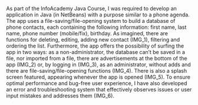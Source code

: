 As part of the InfoAcademy Java Course, I was required to develop an application in Java (in NetBeans) with a purpose similar to a phone agenda. The app uses a file-saving/file-opening system to build a database of phone contacts, each containing the following information: first name, last name, phone number (mobile/fix), birthday. As imagined, there are functions for deleting, editing, adding new contact (IMG_1), filtering and ordering the list.
Furthermore, the app offers the possibility of surfing the app in two ways: as a non-administrator, the database can’t be saved in a file, nor imported from a file, there are advertisements at the bottom of the app (IMG_2) or, by logging in (IMG_3), as an administrator, without adds and there are file-saving/file-opening functions (IMG_4). There is also a splash screen featured, appearing whenever the app is opened (IMG_5).
To ensure optimal performance and bug-free user experience, I have also developed an error and troubleshooting system that effectively observes issues or user input mistakes and addresses them (IMG_6).
